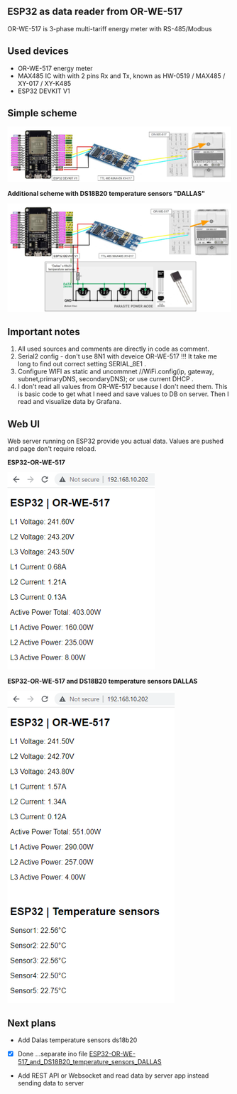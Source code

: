 ## ESP32 as data reader from OR-WE-517
OR-WE-517 is 3-phase multi-tariff energy meter with RS-485/Modbus

## Used devices
- OR-WE-517 energy meter
- MAX485 IC with with 2 pins Rx and Tx, known as HW-0519 / MAX485 / XY-017 / XY-K485
- ESP32 DEVKIT V1

## Simple scheme

![Devices connection](/pictures/scheme.JPG)

**Additional scheme with DS18B20 temperature sensors "DALLAS"**

![Devices connection+Dallas](/pictures/scheme_dallas.JPG)

## Important notes
1. All used sources and comments are directly in code as comment. 
2. Serial2 config - don't use 8N1 with deveice OR-WE-517 !!! It take me long to find out correct setting SERIAL_8E1  .
3. Configure WIFI as static and uncommnet //WiFi.config(ip, gateway, subnet,primaryDNS, secondaryDNS);  or use current DHCP .
4. I don't read all values from OR-WE-517 because I don't need them. This is basic code to get what I need and save values to DB on server. Then I read and visualize data by Grafana.

## Web UI
Web server running on ESP32 provide you actual data. 
Values are pushed and page don't require reload.

**ESP32-OR-WE-517**

![Web page reachable on ESP32](/pictures/webUI.png)

**ESP32-OR-WE-517 and DS18B20 temperature sensors DALLAS**

![Web page reachable on ESP32](/pictures/webUIDalas.PNG)

## Next plans
- Add Dalas temperature sensors ds18b20 
- [X] Done ...separate ino file [ESP32-OR-WE-517_and_DS18B20_temperature_sensors_DALLAS](/ESP32-OR-WE-517_and_DS18B20_temperature_sensors_DALLAS)
- Add REST API or Websocket and read data by server app instead sending data to server
